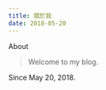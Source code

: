 ```yaml
---
title: 關於我
date: 2018-05-20
---
```


<div class="page-title">About</div>

> Welcome to my blog.

Since May 20, 2018.